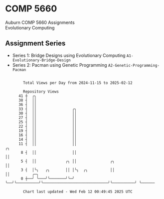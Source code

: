 # COMP 5660
Auburn COMP 5660 Assignments  
Evolutionary Computing

## Assignment Series
- Series 1: Bridge Designs using Evolutionary Computing `A1-Evolutionary-Bridge-Design`
- Series 2: Pacman using Genetic Programming `A2-Genetic-Programming-Pacman`

```

        Total Views per Day from 2024-11-15 to 2025-02-12

        Repository Views
      41 ┼  ╭╮
      38 ┤  ││
      36 ┤  ││
      33 ┤  ││                ╭╮
      30 ┤  ││                ││
      27 ┤  ││                ││
      25 ┤  ││                ││
      22 ┤  ││                ││
      19 ┤  ││                ││
      16 ┤  ││                ││
      14 ┤  ││                ││
      11 ┤  ││                ││                                              ╭╮
       8 ┤  ││                ││                                              ││
       5 ┤  ││             ╭╮ ││               ╭╮                             ││
       3 ┤  │╰╮   ╭╮       ││ │╰╮  ╭╮          ││                             ││          ╭─╮
       0 ┼──╯ ╰───╯╰───────╯╰─╯ ╰──╯╰──────────╯╰─────────────────────────────╯╰──────────╯ ╰──────

        Chart last updated - Wed Feb 12 00:49:45 2025 UTC
        
```
